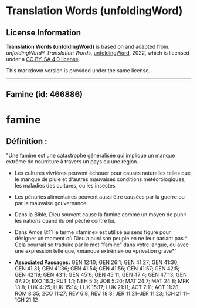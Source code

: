 # Translation Words (unfoldingWord)

## License Information

**Translation Words (unfoldingWord)** is based on and adapted from: _unfoldingWord® Translation Words_, [unfoldingWord](https://unfoldingword.org/utw), 2022, which is licensed under a [CC BY-SA 4.0 license](https://creativecommons.org/licenses/by-sa/4.0/legalcode.en).

This markdown version is provided under the same license.



--------------------------------

## Famine (id: 466886)

famine
======

Définition :
------------

"Une famine est une catastrophe généralisée qui implique un manque extrême de nourriture à travers un pays ou une région.

* Les cultures vivrières peuvent échouer pour causes naturelles telles que le manque de pluie et d'autres mauvaises conditions météorologiques, les maladies des cultures, ou les insectes
* Les pénuries alimentaires peuvent aussi être causées par la guerre ou par la mauvaise gouvernance.
* Dans la Bible, Dieu souvent cause la famine comme un moyen de punir les nations quand ils ont péché contre lui.
* Dans Amos 8:11 le terme «famine» est utilisé au sens figuré pour désigner un moment où Dieu a puni son peuple en ne leur parlant pas \* Cela pourrait se traduire par le mot "famine" dans votre langue, ou avec une expression telle que, «manque extrême» ou «privation grave\*"

* **Associated Passages:** GEN 12:10; GEN 26:1; GEN 41:27; GEN 41:30; GEN 41:31; GEN 41:36; GEN 41:54; GEN 41:56; GEN 41:57; GEN 42:5; GEN 42:19; GEN 43:1; GEN 45:6; GEN 45:11; GEN 47:4; GEN 47:13; GEN 47:20; EXO 16:3; RUT 1:1; NEH 5:3; JOB 5:20; MAT 24:7; MAT 24:8; MRK 13:8; LUK 4:25; LUK 15:14; LUK 15:17; LUK 21:11; ACT 7:11; ACT 11:28; ROM 8:35; 2CO 11:27; REV 6:8; REV 18:8; JER 11:21–JER 11:23; 1CH 21:11–1CH 21:12

